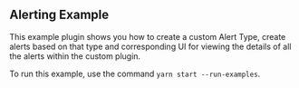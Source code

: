 ## Alerting Example

This example plugin shows you how to create a custom Alert Type, create alerts based on that type and corresponding UI for viewing the details of all the alerts within the custom plugin.

To run this example, use the command `yarn start --run-examples`.